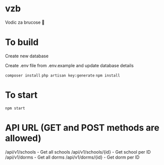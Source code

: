 # vzb
Vodic za brucose :book:

# To build

Create new database

Create .env file from .env.example and update database details

`composer install`
`php artisan key:generate`
`npm install`

# To start

`npm start`


# API URL (GET and POST methods are allowed)
/api/v1/schools - Get all schools
/api/v1/schools/{id} - Get school per ID
/api/v1/dorms - Get all dorms
/api/v1/dorms/{id} - Get dorm per ID
